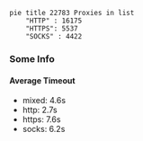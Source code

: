
```mermaid
pie title 22783 Proxies in list
    "HTTP" : 16175
    "HTTPS": 5537
    "SOCKS" : 4422
```

### Some Info
#### Average Timeout

- mixed: 4.6s
- http: 2.7s
- https: 7.6s
- socks: 6.2s